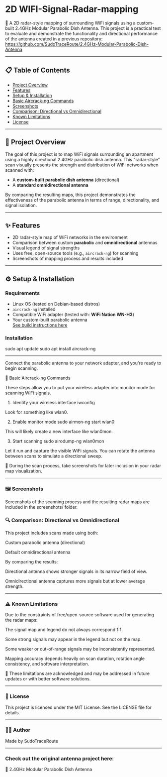 # 2D WIFI-Signal-Radar-mapping
 📡 A 2D radar-style mapping of surrounding WiFi signals using a custom-built 2.4GHz Modular Parabolic Dish Antenna. 
 This project is a practical test to evaluate and demonstrate the functionality and directional 
 performance of the antenna created in a previous repository: https://github.com/SudoTraceRoute/2.4GHz-Modular-Parabolic-Dish-Antenna

---

## 📋 Table of Contents

- [Project Overview](#project-overview)
- [Features](#features)
- [Setup & Installation](#setup--installation)
- [Basic Aircrack-ng Commands](#basic-aircrack-ng-commands)
- [Screenshots](#screenshots)
- [Comparison: Directional vs Omnidirectional](#comparison-directional-vs-omnidirectional)
- [Known Limitations](#known-limitations)
- [License](#license)

---

## 📡 Project Overview

The goal of this project is to map WiFi signals surrounding an apartment using a highly directional 2.4GHz parabolic dish antenna. This "radar-style" scan visually presents the strength and distribution of WiFi networks when scanned with:

- A **custom-built parabolic dish antenna** (directional)
- A **standard omnidirectional antenna**

By comparing the resulting maps, this project demonstrates the effectiveness of the parabolic antenna in terms of range, directionality, and signal isolation.

---

## ✨ Features

- 2D radar-style map of WiFi networks in the environment
- Comparison between custom **parabolic** and **omnidirectional** antennas
- Visual legend of signal strengths
- Uses free, open-source tools (e.g., `aircrack-ng`) for scanning
- Screenshots of mapping process and results included

---

## ⚙️ Setup & Installation

### Requirements

- Linux OS (tested on Debian-based distros)
- `aircrack-ng` installed
- Compatible WiFi adapter (tested with: **WiFi Nation WN-H3**)
- Your custom-built parabolic antenna  
  [See build instructions here](https://github.com/SudoTraceRoute/2.4GHz-Modular-Parabolic-Dish-Antenna)

### Installation

sudo apt update
sudo apt install aircrack-ng


---

Connect the parabolic antenna to your network adapter, and you're ready to begin scanning.

🧪 Basic Aircrack-ng Commands

These steps allow you to put your wireless adapter into monitor mode for scanning WiFi signals.

1. Identify your wireless interface
iwconfig


Look for something like wlan0.

2. Enable monitor mode
sudo airmon-ng start wlan0


This will likely create a new interface like wlan0mon.

3. Start scanning
sudo airodump-ng wlan0mon


Let it run and capture the visible WiFi signals. You can rotate the antenna between scans to simulate a directional sweep.

📸 During the scan process, take screenshots for later inclusion in your radar map visualization.

---

### 🖼️ Screenshots

Screenshots of the scanning process and the resulting radar maps are included in the screenshots/ folder.


### 🔍 Comparison: Directional vs Omnidirectional

This project includes scans made using both:

 Custom parabolic antenna (directional)

 Default omnidirectional antenna

By comparing the results:

Directional antenna shows stronger signals in its narrow field of view.

Omnidirectional antenna captures more signals but at lower average strength.

---

### ⚠️ Known Limitations

Due to the constraints of free/open-source software used for generating the radar maps:

The signal map and legend do not always correspond 1:1.

Some strong signals may appear in the legend but not on the map.

Some weaker or out-of-range signals may be inconsistently represented.

Mapping accuracy depends heavily on scan duration, rotation angle consistency, and software interpretation.

📌 These limitations are acknowledged and may be addressed in future updates or with better software solutions.

---

### 📝 License

This project is licensed under the MIT License.
See the LICENSE
 file for details.

---

### 👨‍🔧 Author

Made by SudoTraceRoute

---

### Check out the original antenna project here:
🔗 2.4GHz Modular Parabolic Dish Antenna
